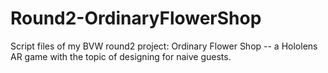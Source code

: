 # Round2-OrdinaryFlowerShop
Script files of my BVW round2 project: Ordinary Flower Shop -- a Hololens AR game with the topic of designing for naive guests.

